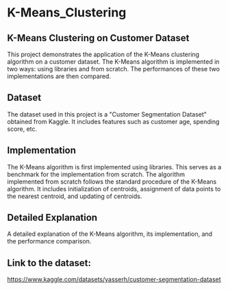 # K-Means_Clustering



## K-Means Clustering on Customer Dataset

This project demonstrates the application of the K-Means clustering algorithm on a customer dataset. The K-Means algorithm is implemented in two ways: using libraries and from scratch. The performances of these two implementations are then compared.

## Dataset

The dataset used in this project is a "Customer Segmentation Dataset" obtained from Kaggle. It includes features such as customer age, spending score, etc.

## Implementation

The K-Means algorithm is first implemented using libraries. This serves as a benchmark for the implementation from scratch. The algorithm implemented from scratch follows the standard procedure of the K-Means algorithm. It includes initialization of centroids, assignment of data points to the nearest centroid, and updating of centroids.

## Detailed Explanation

A detailed explanation of the K-Means algorithm, its implementation, and the performance comparison.



## Link to the dataset:
https://www.kaggle.com/datasets/yasserh/customer-segmentation-dataset
